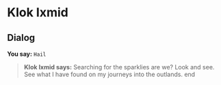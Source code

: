# Klok Ixmid
## Dialog

**You say:** `Hail`



>**Klok Ixmid says:** Searching for the sparklies are we?  Look and see.  See what I have found on my journeys into the outlands.
end





